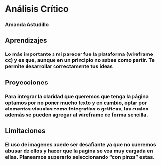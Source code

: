 # **Análisis Crítico** 
### Amanda Astudillo

## **Aprendizajes**
### Lo más importante a mi parecer fue la plataforma (wireframe cc) y es que, aunque en un principio no sabes como partir. Te permite desarrollar correctamente tus ideas 

## **Proyecciones** 
### Para integrar la claridad que queremos que tenga la página optamos por no poner mucho texto y en cambio, optar por elementos visuales como fotografías o gráficas, las cuales además se pueden agregar al wireframe de forma sencilla. 

## **Limitaciones**
### El uso de imagenes puede ser desafiante ya que no queremos abusar de ellos y hacer que la pagina se vea muy cargada en ellas. Planeamos superarlo seleccionando “con pinza” estas. 
